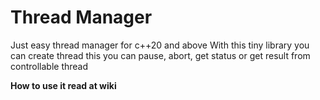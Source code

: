 # Thread Manager

   Just easy thread manager for c++20 and above
With this tiny library you can create thread this you can pause,
abort, get status or get result from controllable thread


__How to use it read at wiki__
